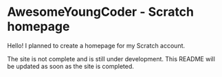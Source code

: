 # AwesomeYoungCoder - Scratch homepage
Hello! I planned to create a homepage for my Scratch account.

The site is not complete and is still under development. This README will be updated as soon as the site is completed.
